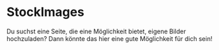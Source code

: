 # StockImages


Du suchst eine Seite, die eine Möglichkeit bietet, eigene Bilder hochzuladen?
Dann könnte das hier eine gute Möglichkeit für dich sein!<br>
